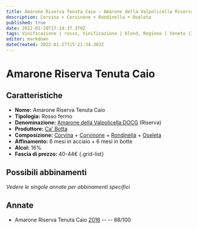 ```yaml
---
title: Amarone Riserva Tenuta Caio – Amarone della Valpolicella Riserva DOCG – Ca' Botta – Veneto (IT) – 40-44€ – 3★
description: Corvina + Corvinone + Rondinella + Oseleta
published: true
date: 2022-01-28T17:14:37.370Z
tags: Vinificazione | rosso, Vinificazione | blend, Regione | Veneto (IT), Vinificazione | fermo, Valutazioni | 3 stelle, Prezzi | 40-44€, Vitigni | Corvina, Vitigni | Rondinella, Vitigni | Corvinone
editor: markdown
dateCreated: 2022-01-27T15:21:34.303Z
---
```


# Amarone Riserva Tenuta Caio

## Caratteristiche
- **Nome:** <span class="nome">Amarone Riserva Tenuta Caio</span>
- **Tipologia:** Rosso fermo
- **Denominazione:** <span class="denominazione">[Amarone della Valpolicella DOCG](/denominazioni/Italia/Veneto/DOCG/Amarone-della-Valpolicella)</span>  (Riserva)
- **Produttore:** <span class="cantina">[Ca' Botta](/produttori/Italia/Veneto/Ca-Botta)</span> 
- **Composizione:** [Corvina](/vitigni/Italia/corvina) + [Corvinone](/vitigni/Italia/corvinone) + [Rondinella](/vitigni/Italia/rondinella) + [Oseleta](/vitigni/Italia/oseleta)
- **Affinamento:** 6 mesi in acciaio + 6 mesi in botte
- **Alcol:** 16%
- **Fascia di prezzo:** 40-44€
{.grid-list}

## Possibili abbinamenti
*Vedere le singole annate per abbinamenti specifici*

## Annate
- Amarone Riserva Tenuta Caio [2016](vini/Italia/Veneto/Ca-Botta/Amarone-Riserva-Tenuta-Caio/2016) -- <span class="star-3"></span> -- 88/100
